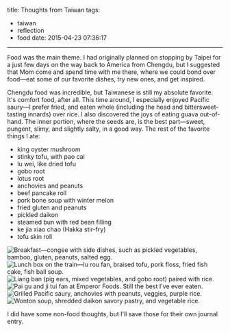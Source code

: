 title: Thoughts from Taiwan
tags:
  - taiwan
  - reflection
  - food
date: 2015-04-23 07:36:17
---

Food was the main theme. I had originally planned on stopping by Taipei for a just few days on the way back to America from Chengdu, but I suggested that Mom come and spend time with me there, where we could bond over food—eat some of our favorite dishes, try new ones, and get inspired.

Chengdu food was incredible, but Taiwanese is still my absolute favorite. It's comfort food, after all. This time around, I especially enjoyed Pacific saury—I prefer fried, and eaten whole (including the head and bittersweet-tasting innards) over rice. I also discovered the joys of eating guava out-of-hand. The inner portion, where the seeds are, is the best part—sweet, pungent, slimy, and slightly salty, in a good way. The rest of the favorite things I ate:

- king oyster mushroom
- stinky tofu, with pao cai
- lu wei, like dried tofu
- gobo root
- lotus root
- anchovies and peanuts
- beef pancake roll
- pork bone soup with winter melon
- fried gluten and peanuts
- pickled daikon
- steamed bun with red bean filling
- ke jia xiao chao (Hakka stir-fry)
- tofu skin roll

![Breakfast—congee with side dishes, such as pickled vegetables, bamboo, gluten, peanuts, salted egg.](https://dl.dropbox.com/u/4291520/journal-images/taiwan-2015-food-1.jpg)
![Lunch box on the train—lu rou fan, braised tofu, pork floss, fried fish cake, fish ball soup.](https://dl.dropbox.com/u/4291520/journal-images/taiwan-2015-food-2.jpg)
![Liang ban (pig ears, mixed vegetables, and gobo root) paired with rice.](https://dl.dropbox.com/u/4291520/journal-images/taiwan-2015-food-3.jpg)
![Pai gu and ji tui fan at Emperor Foods. Still the best I've ever eaten.](https://dl.dropbox.com/u/4291520/journal-images/taiwan-2015-food-4.jpg)
![Grilled Pacific saury, anchovies with peanuts, veggies, purple rice.](https://dl.dropbox.com/u/4291520/journal-images/taiwan-2015-food-5.jpg)
![Wonton soup, shredded daikon savory pastry, and vegetable rice.](https://dl.dropbox.com/u/4291520/journal-images/taiwan-2015-food-6.jpg)

I did have some non-food thoughts, but I'll save those for their own journal entry.
